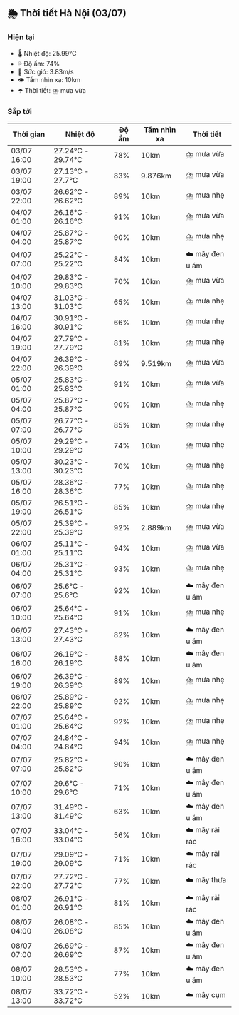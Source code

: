 ## 🌦️ Thời tiết Hà Nội (03/07)

### Hiện tại

- 🌡️ Nhiệt độ: 25.99℃
- 💦 Độ ẩm: 74%
- 💨 Sức gió: 3.83m/s
- 👁️ Tầm nhìn xa: 10km
- ☂️ Thời tiết: ⛈️ mưa vừa

### Sắp tới

| Thời gian | Nhiệt độ | Độ ẩm | Tầm nhìn xa | Thời tiết |
| --- | --- | --- | --- | --- |
| 03/07 16:00 | 27.24℃ - 29.74℃ | 78% | 10km | ⛈️ mưa vừa |
| 03/07 19:00 | 27.13℃ - 27.7℃ | 83% | 9.876km | ⛈️ mưa vừa |
| 03/07 22:00 | 26.62℃ - 26.62℃ | 89% | 10km | ⛈️ mưa nhẹ |
| 04/07 01:00 | 26.16℃ - 26.16℃ | 91% | 10km | ⛈️ mưa vừa |
| 04/07 04:00 | 25.87℃ - 25.87℃ | 90% | 10km | ⛈️ mưa nhẹ |
| 04/07 07:00 | 25.22℃ - 25.22℃ | 84% | 10km | ☁️ mây đen u ám |
| 04/07 10:00 | 29.83℃ - 29.83℃ | 70% | 10km | ⛈️ mưa vừa |
| 04/07 13:00 | 31.03℃ - 31.03℃ | 65% | 10km | ⛈️ mưa nhẹ |
| 04/07 16:00 | 30.91℃ - 30.91℃ | 66% | 10km | ⛈️ mưa nhẹ |
| 04/07 19:00 | 27.79℃ - 27.79℃ | 81% | 10km | ⛈️ mưa nhẹ |
| 04/07 22:00 | 26.39℃ - 26.39℃ | 89% | 9.519km | ⛈️ mưa vừa |
| 05/07 01:00 | 25.83℃ - 25.83℃ | 91% | 10km | ⛈️ mưa vừa |
| 05/07 04:00 | 25.87℃ - 25.87℃ | 90% | 10km | ⛈️ mưa nhẹ |
| 05/07 07:00 | 26.77℃ - 26.77℃ | 85% | 10km | ⛈️ mưa nhẹ |
| 05/07 10:00 | 29.29℃ - 29.29℃ | 74% | 10km | ⛈️ mưa nhẹ |
| 05/07 13:00 | 30.23℃ - 30.23℃ | 70% | 10km | ⛈️ mưa nhẹ |
| 05/07 16:00 | 28.36℃ - 28.36℃ | 77% | 10km | ⛈️ mưa nhẹ |
| 05/07 19:00 | 26.51℃ - 26.51℃ | 85% | 10km | ⛈️ mưa nhẹ |
| 05/07 22:00 | 25.39℃ - 25.39℃ | 92% | 2.889km | ⛈️ mưa vừa |
| 06/07 01:00 | 25.11℃ - 25.11℃ | 94% | 10km | ⛈️ mưa vừa |
| 06/07 04:00 | 25.31℃ - 25.31℃ | 93% | 10km | ⛈️ mưa nhẹ |
| 06/07 07:00 | 25.6℃ - 25.6℃ | 92% | 10km | ☁️ mây đen u ám |
| 06/07 10:00 | 25.64℃ - 25.64℃ | 91% | 10km | ⛈️ mưa nhẹ |
| 06/07 13:00 | 27.43℃ - 27.43℃ | 82% | 10km | ☁️ mây đen u ám |
| 06/07 16:00 | 26.19℃ - 26.19℃ | 88% | 10km | ☁️ mây đen u ám |
| 06/07 19:00 | 26.39℃ - 26.39℃ | 89% | 10km | ⛈️ mưa nhẹ |
| 06/07 22:00 | 25.89℃ - 25.89℃ | 92% | 10km | ⛈️ mưa nhẹ |
| 07/07 01:00 | 25.64℃ - 25.64℃ | 92% | 10km | ⛈️ mưa nhẹ |
| 07/07 04:00 | 24.84℃ - 24.84℃ | 94% | 10km | ⛈️ mưa nhẹ |
| 07/07 07:00 | 25.82℃ - 25.82℃ | 90% | 10km | ☁️ mây đen u ám |
| 07/07 10:00 | 29.6℃ - 29.6℃ | 71% | 10km | ☁️ mây đen u ám |
| 07/07 13:00 | 31.49℃ - 31.49℃ | 63% | 10km | ☁️ mây đen u ám |
| 07/07 16:00 | 33.04℃ - 33.04℃ | 56% | 10km | ☁️ mây rải rác |
| 07/07 19:00 | 29.09℃ - 29.09℃ | 71% | 10km | ☁️ mây rải rác |
| 07/07 22:00 | 27.72℃ - 27.72℃ | 77% | 10km | ☁️ mây thưa |
| 08/07 01:00 | 26.91℃ - 26.91℃ | 81% | 10km | ☁️ mây rải rác |
| 08/07 04:00 | 26.08℃ - 26.08℃ | 85% | 10km | ☁️ mây đen u ám |
| 08/07 07:00 | 26.69℃ - 26.69℃ | 87% | 10km | ☁️ mây đen u ám |
| 08/07 10:00 | 28.53℃ - 28.53℃ | 77% | 10km | ☁️ mây đen u ám |
| 08/07 13:00 | 33.72℃ - 33.72℃ | 52% | 10km | ☁️ mây cụm |
